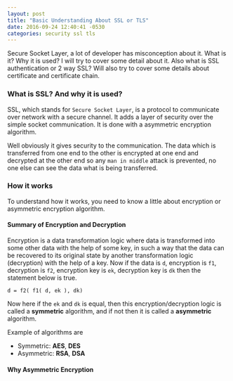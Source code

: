 ```yaml
---
layout: post
title: "Basic Understanding About SSL or TLS"
date: 2016-09-24 12:40:41 -0530
categories: security ssl tls
---
```


Secure Socket Layer, a lot of developer has misconception about it. What is it? Why it is used? I will try to cover some detail about it. Also what is SSL authentication or 2 way SSL? Will also try to cover some details about certificate and certificate chain.

### What is SSL? And why it is used?

SSL, which stands for `Secure Socket Layer`, is a protocol to communicate over network with a secure channel. It adds a layer of security over the simple socket communication. It is done with a asymmetric encryption algorithm.

Well obviously it gives security to the communication. The data which is transferred from one end to the other is encrypted at one end and decrypted at the other end so any `man in middle` attack is prevented, no one else can see the data what is being transferred.

### How it works

To understand how it works, you need to know a little about encryption or asymmetric encryption algorithm. 

#### Summary of Encryption and Decryption

Encryption is a data transformation logic where data is transformed into some other data with the help of some key, in such a way that the data can be recovered to its original state by another transformation logic (decryption) with the help of a key. Now if the data is `d`, encryption is `f1`, decryption is `f2`, encryption key is `ek`, decryption key is `dk` then the statement below is true.

```
d = f2( f1( d, ek ), dk)
```

Now here if the `ek` and `dk` is equal, then this encryption/decryption logic is called a **symmetric** algorithm, and if not then it is called a **asymmetric** algorithm.

Example of algorithms are

* Symmetric: **AES**, **DES**
* Asymmetric: **RSA**, **DSA**

#### Why Asymmetric Encryption

